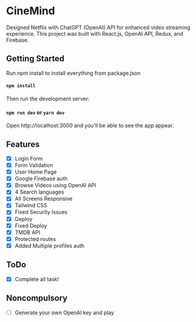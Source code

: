 # CineMind

Designed Netflix with ChatGPT (OpenAI) API for enhanced video streaming experience.
This project was built with React.js, OpenAI API, Redux, and Firebase.

## Getting Started

Run npm install to install everything from package.json
#### `npm install`

Then run the development server:
#### `npm run dev` or  `yarn dev`

Open http://localhost:3000 and you'll be able to see the app appear.

## Features
- [x] Login Form
- [x] Form Validation
- [x] User Home Page
- [x] Google Firebase auth
- [x] Browse Videos using OpenAI API
- [x] 4 Search languages
- [x] All Screens Responsive
- [x] Tailwind CSS
- [x] Fixed Security Issues
- [x] Deploy
- [x] Fixed Deploy
- [x] TMDB API
- [x] Protected routes
- [x] Added Multiple profiles auth

## ToDo
- [x] Complete all task!

## Noncompulsory
- [ ] Generate your own OpenAI key and play


